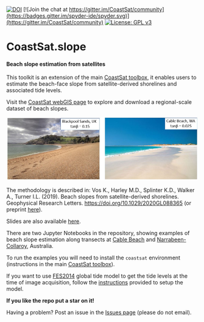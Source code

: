 
[![DOI](https://zenodo.org/badge/DOI/10.5281/zenodo.3872442.svg)](https://doi.org/10.5281/zenodo.3872442)
[![Join the chat at https://gitter.im/CoastSat/community](https://badges.gitter.im/spyder-ide/spyder.svg)](https://gitter.im/CoastSat/community)
[![License: GPL v3](https://img.shields.io/badge/License-GPLv3-blue.svg)](https://www.gnu.org/licenses/gpl-3.0)


# CoastSat.slope
#### Beach slope estimation from satellites
This toolkit is an extension of the main [CoastSat toolbox](https://github.com/kvos/CoastSat), it enables users to estimate the beach-face slope from satellite-derived shorelines and associated tide levels.

Visit the [CoastSat webGIS page](http://coastsat.wrl.unsw.edu.au/) to explore and download a regional-scale dataset of beach slopes.

![](./doc/intro_fig1.jpg)

The methodology is described in: Vos K., Harley M.D., Splinter K.D., Walker A., Turner I.L. (2019). Beach slopes from satellite-derived shorelines. Geophysical Research Letters. https://doi.org/10.1029/2020GL088365 (or preprint [here](https://www.essoar.org/doi/10.1002/essoar.10502903.1)).

Slides are also available [here](https://www.slideshare.net/KilianVos/beach-slopes-from-satellite-shorelines-coast2coast-presentation).

There are two Jupyter Notebooks in the repository, showing examples of beach slope estimation along transects at [Cable Beach](https://github.com/kvos/CoastSat.slope/blob/master/example_slope_Cable_beach.ipynb) and [Narrabeen-Collaroy](https://github.com/kvos/CoastSat.slope/blob/master/example_slope_Narrabeen.ipynb), Australia.

To run the examples you will need to install the `coastsat` environment (instructions in the main [CoastSat toolbox](https://github.com/kvos/CoastSat)).

If you want to use [FES2014](https://www.aviso.altimetry.fr/es/data/products/auxiliary-products/global-tide-fes/description-fes2014.html) global tide model to get the tide levels at the time of image acquisition, follow the [instructions](https://github.com/kvos/CoastSat.slope/blob/master/doc/FES2014_installation.md) provided to setup the model.

**If you like the repo put a star on it!**

Having a problem? Post an issue in the [Issues page](https://github.com/kvos/CoastSat.slope/issues) (please do not email).
